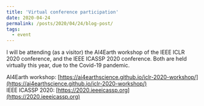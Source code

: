 ```yaml
---
title: 'Virtual conference participation'
date: 2020-04-24
permalink: /posts/2020/04/24/blog-post/
tags:
  - event
---
```


 
I will be attending (as a visitor) the AI4Earth workshop of the IEEE ICLR 2020 conference, and the IEEE ICASSP 2020 conference.
Both are held virtually this year, due to the Covid-19 pandemic.

AI4Earth workshop: [https://ai4earthscience.github.io/iclr-2020-workshop/](https://ai4earthscience.github.io/iclr-2020-workshop/)<br>
IEEE ICASSP 2020: [https://2020.ieeeicassp.org](https://2020.ieeeicassp.org) 